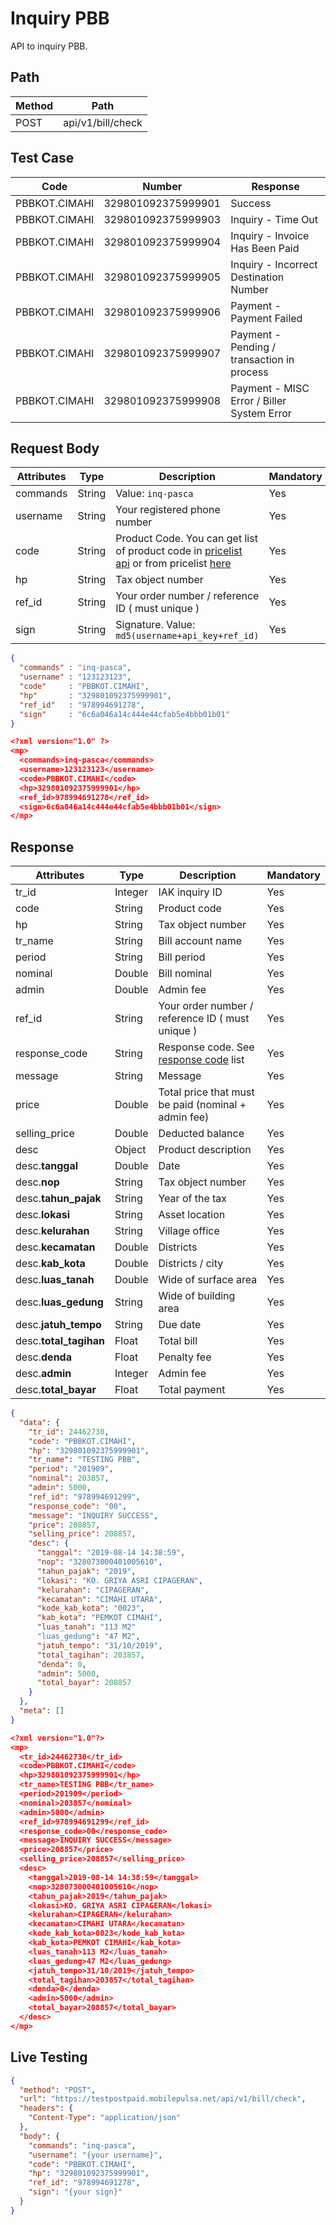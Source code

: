 # Inquiry PBB

API to inquiry PBB.

## Path

Method | Path 
---------|----------
 POST | api/v1/bill/check

## Test Case

Code | Number | Response 
---------|----------|---------
PBBKOT.CIMAHI | 329801092375999901 | Success
PBBKOT.CIMAHI | 329801092375999903 | Inquiry - Time Out
PBBKOT.CIMAHI | 329801092375999904 | Inquiry - Invoice Has Been Paid
PBBKOT.CIMAHI | 329801092375999905 | Inquiry - Incorrect Destination Number
PBBKOT.CIMAHI | 329801092375999906 | Payment - Payment Failed
PBBKOT.CIMAHI | 329801092375999907 | Payment - Pending / transaction in process
PBBKOT.CIMAHI | 329801092375999908 | Payment - MISC Error / Biller System Error

## Request Body

<!-- title: Request Attributes -->
Attributes | Type | Description | Mandatory
---------|----------|---------|----------
commands | String | Value: `inq-pasca` | Yes
username | String | Your registered phone number | Yes
code | String | Product Code. You can get list of product code in [pricelist api](../../price-list.md) or from pricelist [here](https://iak.id/webapp/pricelist) | Yes
hp | String | Tax object number | Yes
ref_id | String | Your order number / reference ID ( must unique ) | Yes
sign | String | Signature. Value: `md5(username+api_key+ref_id)` | Yes

<!--
type: tab
title: JSON
-->

```json
{
  "commands" : "inq-pasca",
  "username" : "123123123",
  "code"     : "PBBKOT.CIMAHI",
  "hp"       : "329801092375999901",
  "ref_id"   : "978994691278",
  "sign"     : "6c6a046a14c444e44cfab5e4bbb01b01"
}
```

<!--
type: tab
title: XML
-->

```json
<?xml version="1.0" ?>
<mp>
  <commands>inq-pasca</commands>
  <username>123123123</username>
  <code>PBBKOT.CIMAHI</code>
  <hp>329801092375999901</hp>
  <ref_id>978994691278</ref_id>
  <sign>6c6a046a14c444e44cfab5e4bbb01b01</sign>
</mp>
```
<!-- type: tab-end -->

## Response

<!-- title: Response Attributes -->
Attributes | Type | Description | Mandatory
---------|----------|---------|----------
tr_id | Integer | IAK inquiry ID | Yes
code | String | Product code | Yes
hp | String | Tax object number | Yes
tr_name | String | Bill account name | Yes
period | String | Bill period | Yes
nominal | Double | Bill nominal | Yes
admin | Double | Admin fee | Yes
ref_id | String | Your order number / reference ID ( must unique ) | Yes
response_code | String | Response code. See [response code](../../../response-code.md) list | Yes
message | String | Message | Yes
price | Double | Total price that must be paid (nominal + admin fee) | Yes
selling_price | Double | Deducted balance | Yes
desc | Object | Product description | Yes
desc.**tanggal** | Double | Date | Yes
desc.**nop** | String | Tax object number | Yes
desc.**tahun_pajak** | String | Year of the tax | Yes
desc.**lokasi** | String | Asset location | Yes
desc.**kelurahan** | String | Village office | Yes
desc.**kecamatan** | Double | Districts | Yes
desc.**kab_kota** | Double | Districts / city | Yes
desc.**luas_tanah** | Double | Wide of surface area | Yes
desc.**luas_gedung** | String | Wide of building area | Yes
desc.**jatuh_tempo** | String | Due date | Yes
desc.**total_tagihan** | Float | Total bill | Yes
desc.**denda** | Float | Penalty fee | Yes
desc.**admin** | Integer | Admin fee | Yes
desc.**total_bayar** | Float | Total payment | Yes

<!--
type: tab
title: JSON
-->

```json
{
  "data": {
    "tr_id": 24462730,
    "code": "PBBKOT.CIMAHI",
    "hp": "329801092375999901",
    "tr_name": "TESTING PBB",
    "period": "201909",
    "nominal": 203857,
    "admin": 5000,
    "ref_id": "978994691299",
    "response_code": "00",
    "message": "INQUIRY SUCCESS",
    "price": 208857,
    "selling_price": 208857,
    "desc": {
      "tanggal": "2019-08-14 14:38:59",
      "nop": "328073000401005610",
      "tahun_pajak": "2019",
      "lokasi": "KO. GRIYA ASRI CIPAGERAN",
      "kelurahan": "CIPAGERAN",
      "kecamatan": "CIMAHI UTARA",
      "kode_kab_kota": "0023",
      "kab_kota": "PEMKOT CIMAHI",
      "luas_tanah": "113 M2"
      "luas_gedung": "47 M2",
      "jatuh_tempo": "31/10/2019",
      "total_tagihan": 203857,
      "denda": 0,
      "admin": 5000,
      "total_bayar": 208857
    }
  },
  "meta": []
}
```

<!--
type: tab
title: XML
-->

```json
<?xml version="1.0"?>
<mp>
  <tr_id>24462730</tr_id>
  <code>PBBKOT.CIMAHI</code>
  <hp>329801092375999901</hp>
  <tr_name>TESTING PBB</tr_name>
  <period>201909</period>
  <nominal>203857</nominal>
  <admin>5000</admin>
  <ref_id>978994691299</ref_id>
  <response_code>00</response_code>
  <message>INQUIRY SUCCESS</message>
  <price>208857</price>
  <selling_price>208857</selling_price>
  <desc>
    <tanggal>2019-08-14 14:38:59</tanggal>
    <nop>328073000401005610</nop>
    <tahun_pajak>2019</tahun_pajak>
    <lokasi>KO. GRIYA ASRI CIPAGERAN</lokasi>
    <kelurahan>CIPAGERAN</kelurahan>
    <kecamatan>CIMAHI UTARA</kecamatan>
    <kode_kab_kota>0023</kode_kab_kota>
    <kab_kota>PEMKOT CIMAHI</kab_kota>
    <luas_tanah>113 M2</luas_tanah>
    <luas_gedung>47 M2</luas_gedung>
    <jatuh_tempo>31/10/2019</jatuh_tempo>
    <total_tagihan>203857</total_tagihan>
    <denda>0</denda>
    <admin>5000</admin>
    <total_bayar>208857</total_bayar>
  </desc>
</mp>
```
<!-- type: tab-end -->

## Live Testing

```json http
{
  "method": "POST",
  "url": "https://testpostpaid.mobilepulsa.net/api/v1/bill/check",
  "headers": {
    "Content-Type": "application/json"
  },
  "body": {
    "commands": "inq-pasca",
    "username": "{your username}",
    "code": "PBBKOT.CIMAHI",
    "hp": "329801092375999901",
    "ref_id": "978994691278",
    "sign": "{your sign}"
  }
}
```
